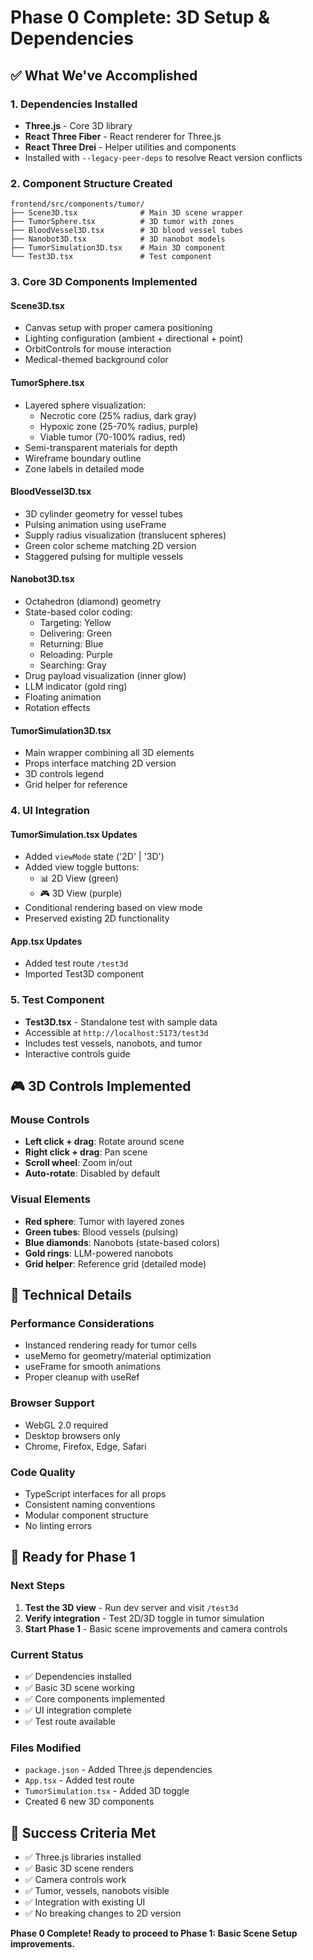 # Phase 0 Complete: 3D Setup & Dependencies

## ✅ What We've Accomplished

### 1. Dependencies Installed
- **Three.js** - Core 3D library
- **React Three Fiber** - React renderer for Three.js  
- **React Three Drei** - Helper utilities and components
- Installed with `--legacy-peer-deps` to resolve React version conflicts

### 2. Component Structure Created
```
frontend/src/components/tumor/
├── Scene3D.tsx              # Main 3D scene wrapper
├── TumorSphere.tsx          # 3D tumor with zones
├── BloodVessel3D.tsx        # 3D blood vessel tubes
├── Nanobot3D.tsx            # 3D nanobot models
├── TumorSimulation3D.tsx    # Main 3D component
└── Test3D.tsx               # Test component
```

### 3. Core 3D Components Implemented

#### **Scene3D.tsx**
- Canvas setup with proper camera positioning
- Lighting configuration (ambient + directional + point)
- OrbitControls for mouse interaction
- Medical-themed background color

#### **TumorSphere.tsx**
- Layered sphere visualization:
  - Necrotic core (25% radius, dark gray)
  - Hypoxic zone (25-70% radius, purple)
  - Viable tumor (70-100% radius, red)
- Semi-transparent materials for depth
- Wireframe boundary outline
- Zone labels in detailed mode

#### **BloodVessel3D.tsx**
- 3D cylinder geometry for vessel tubes
- Pulsing animation using useFrame
- Supply radius visualization (translucent spheres)
- Green color scheme matching 2D version
- Staggered pulsing for multiple vessels

#### **Nanobot3D.tsx**
- Octahedron (diamond) geometry
- State-based color coding:
  - Targeting: Yellow
  - Delivering: Green  
  - Returning: Blue
  - Reloading: Purple
  - Searching: Gray
- Drug payload visualization (inner glow)
- LLM indicator (gold ring)
- Floating animation
- Rotation effects

#### **TumorSimulation3D.tsx**
- Main wrapper combining all 3D elements
- Props interface matching 2D version
- 3D controls legend
- Grid helper for reference

### 4. UI Integration

#### **TumorSimulation.tsx Updates**
- Added `viewMode` state ('2D' | '3D')
- Added view toggle buttons:
  - 📊 2D View (green)
  - 🎮 3D View (purple)
- Conditional rendering based on view mode
- Preserved existing 2D functionality

#### **App.tsx Updates**
- Added test route `/test3d`
- Imported Test3D component

### 5. Test Component
- **Test3D.tsx** - Standalone test with sample data
- Accessible at `http://localhost:5173/test3d`
- Includes test vessels, nanobots, and tumor
- Interactive controls guide

## 🎮 3D Controls Implemented

### Mouse Controls
- **Left click + drag**: Rotate around scene
- **Right click + drag**: Pan scene
- **Scroll wheel**: Zoom in/out
- **Auto-rotate**: Disabled by default

### Visual Elements
- **Red sphere**: Tumor with layered zones
- **Green tubes**: Blood vessels (pulsing)
- **Blue diamonds**: Nanobots (state-based colors)
- **Gold rings**: LLM-powered nanobots
- **Grid helper**: Reference grid (detailed mode)

## 🔧 Technical Details

### Performance Considerations
- Instanced rendering ready for tumor cells
- useMemo for geometry/material optimization
- useFrame for smooth animations
- Proper cleanup with useRef

### Browser Support
- WebGL 2.0 required
- Desktop browsers only
- Chrome, Firefox, Edge, Safari

### Code Quality
- TypeScript interfaces for all props
- Consistent naming conventions
- Modular component structure
- No linting errors

## 🚀 Ready for Phase 1

### Next Steps
1. **Test the 3D view** - Run dev server and visit `/test3d`
2. **Verify integration** - Test 2D/3D toggle in tumor simulation
3. **Start Phase 1** - Basic scene improvements and camera controls

### Current Status
- ✅ Dependencies installed
- ✅ Basic 3D scene working
- ✅ Core components implemented
- ✅ UI integration complete
- ✅ Test route available

### Files Modified
- `package.json` - Added Three.js dependencies
- `App.tsx` - Added test route
- `TumorSimulation.tsx` - Added 3D toggle
- Created 6 new 3D components

## 🎯 Success Criteria Met

- ✅ Three.js libraries installed
- ✅ Basic 3D scene renders
- ✅ Camera controls work
- ✅ Tumor, vessels, nanobots visible
- ✅ Integration with existing UI
- ✅ No breaking changes to 2D version

**Phase 0 Complete! Ready to proceed to Phase 1: Basic Scene Setup improvements.**
